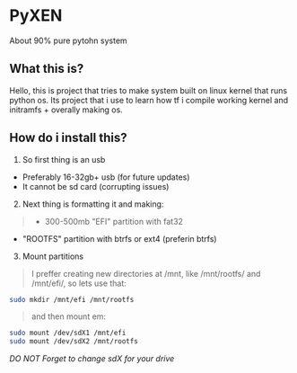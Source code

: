 # PyXEN
About 90% pure pytohn system

## What this is?

Hello, this is project that tries to make system built on linux kernel that runs python os. Its project that i use to learn how tf i compile working kernel and initramfs + overally making os.

## How do i install this?

1. So first thing is an usb

* Preferably 16-32gb+ usb (for future updates)
* It cannot be sd card (corrupting issues)

2. Next thing is formatting it and making:

> * 300-500mb "EFI" partition with fat32
* "ROOTFS" partition with btrfs or ext4 (preferin btrfs)

3. Mount partitions

> I preffer creating new directories at /mnt, like /mnt/rootfs/ and /mnt/efi/, so lets use that:

```bash
sudo mkdir /mnt/efi /mnt/rootfs
```

> and then mount em:

```bash
sudo mount /dev/sdX1 /mnt/efi
sudo mount /dev/sdX2 /mnt/rootfs
```
*DO NOT Forget to change sdX for your drive*